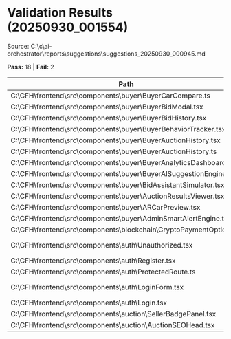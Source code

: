 # Validation Results (20250930_001554)

Source: C:\c\ai-orchestrator\reports\suggestions\suggestions_20250930_000945.md

**Pass:** 18  |  **Fail:** 2

| Path | Status | Notes |
|--|--|--|
| C:\CFH\frontend\src\components\buyer\BuyerCarCompare.ts | pass |  |
| C:\CFH\frontend\src\components\buyer\BuyerBidModal.tsx | pass |  |
| C:\CFH\frontend\src\components\buyer\BuyerBidHistory.tsx | pass |  |
| C:\CFH\frontend\src\components\buyer\BuyerBehaviorTracker.tsx | pass |  |
| C:\CFH\frontend\src\components\buyer\BuyerAuctionHistory.tsx | pass |  |
| C:\CFH\frontend\src\components\buyer\BuyerAuctionHistory.ts | pass |  |
| C:\CFH\frontend\src\components\buyer\BuyerAnalyticsDashboard.tsx | pass |  |
| C:\CFH\frontend\src\components\buyer\BuyerAISuggestionEngine.tsx | pass |  |
| C:\CFH\frontend\src\components\buyer\BidAssistantSimulator.tsx | pass |  |
| C:\CFH\frontend\src\components\buyer\AuctionResultsViewer.tsx | pass |  |
| C:\CFH\frontend\src\components\buyer\ARCarPreview.tsx | pass |  |
| C:\CFH\frontend\src\components\buyer\AdminSmartAlertEngine.tsx | pass |  |
| C:\CFH\frontend\src\components\blockchain\CryptoPaymentOption.tsx | pass |  |
| C:\CFH\frontend\src\components\auth\Unauthorized.tsx | fail | interface=False, banner=True |
| C:\CFH\frontend\src\components\auth\Register.tsx | pass |  |
| C:\CFH\frontend\src\components\auth\ProtectedRoute.ts | pass |  |
| C:\CFH\frontend\src\components\auth\LoginForm.tsx | fail | interface=False, banner=True |
| C:\CFH\frontend\src\components\auth\Login.tsx | pass |  |
| C:\CFH\frontend\src\components\auction\SellerBadgePanel.tsx | pass |  |
| C:\CFH\frontend\src\components\auction\AuctionSEOHead.tsx | pass |  |
